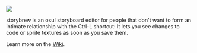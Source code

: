 ﻿![](http://puu.sh/nZeOB/cc4f4ab01a.png)

storybrew is an osu! storyboard editor for people that don't want to form an intimate relationship with the Ctrl-L shortcut: It lets you see changes to code or sprite textures as soon as you save them.

Learn more on the [Wiki](https://github.com/Damnae/storybrew/wiki).